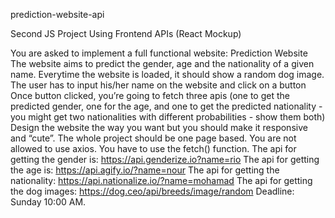 prediction-website-api

Second JS Project Using Frontend APIs (React Mockup)

You are asked to implement a full functional website: Prediction Website
The website aims to predict the gender, age and the nationality of a given name.
Everytime the website is loaded, it should show a random dog image.
The user has to input his/her name on the website and click on a button
Once button clicked, you’re going to fetch three apis (one to get the predicted gender, one for the age, and one to get the predicted nationality - you might get two nationalities with different probabilities - show them both)
Design the website the way you want but you should make it responsive and “cute”.
The whole project should be one page based.
You are not allowed to use axios. You have to use the fetch() function.
The api for getting the gender is: https://api.genderize.io?name=rio
The api for getting the age is: https://api.agify.io/?name=nour
The api for getting the nationality: https://api.nationalize.io/?name=mohamad
The api for getting the dog images: https://dog.ceo/api/breeds/image/random
Deadline: Sunday 10:00 AM.